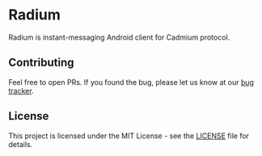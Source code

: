 # Radium

Radium is instant-messaging Android client for Cadmium protocol. 

## Contributing

Feel free to open PRs. If you found the bug, please let us know at our [bug tracker](https://github.com/cadmium-im/radium-android/issues).

## License

This project is licensed under the MIT License - see the [LICENSE](LICENSE) file for details.
